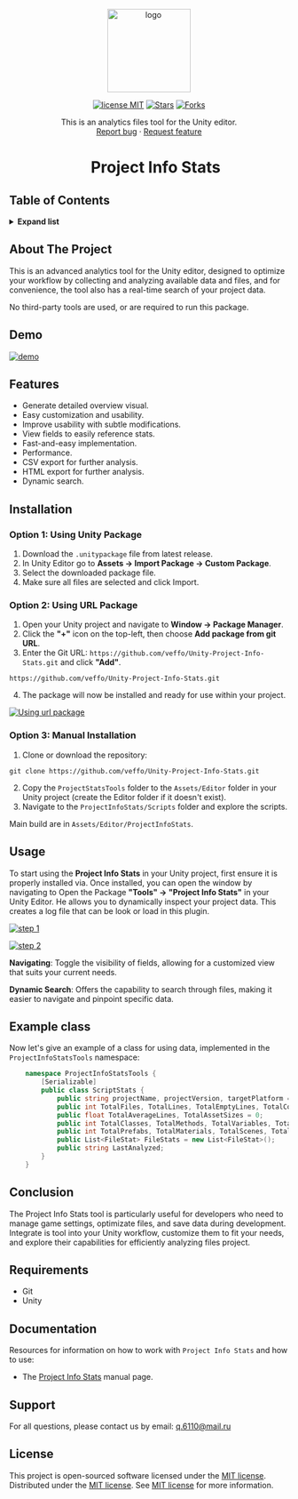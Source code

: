 <p align="center">
    <a href="#">
        <img width="150" src="https://github.com/veffo/Unity-Project-Info-Stats/blob/main/_assets/media/logo.png" alt="logo" />
    </a>
</p>

<p align="center">
    <a href="#"><img alt="license MIT" src="https://img.shields.io/badge/license-MIT-8dbb05.svg" /></a>
    <a href="#"><img alt="Stars" src="https://img.shields.io/github/stars/veffo/gitignore?style=flat-square" /></a>
    <a href="#"><img alt="Forks" src="https://img.shields.io/github/forks/veffo/gitignore?style=flat-square" /></a>
</p>

<p align="center">
    This is an analytics files tool for the Unity editor.
    <br />
    <a href="mailto:q.6110@mail.ru">Report bug</a>
    ·
    <a href="mailto:q.6110@mail.ru">Request feature</a>
</p>

<div id="user-content-toc">
    <ul align="center" style="list-style: none;">
        <summary>
            <h1>
                Project Info Stats
            </h1>
        </summary>
    </ul>
</div>

## Table of Contents

<details>
    <summary>
        <b>Expand list</b>
    </summary>
    <ul>
        <li>
            <a href="#about-the-project">
                About The Project
            </a>
        </li>
        <li>
            <a href="#demo">
                Demo
            </a>
        </li>
        <li>
            <a href="#features">
                Features
            </a>
        </li>
        <li>
            <a href="#installation">
                Installation
            </a>
        </li>
        <li>
            <a href="#usage">
                Usage
            </a>
        </li>
        <li>
            <a href="#example-class">
                Example class
            </a>
        </li>
        <li>
            <a href="#conclusion">
                Conclusion
            </a>
        </li>
        <li>
            <a href="#requirements">
                Requirements
            </a>
        </li>
        <li>
            <a href="#documentation">
                Documentation
            </a>
        </li>
        <li>
            <a href="#support">
                Support
            </a>
        </li>
        <li>
            <a href="#license">
                License
            </a>
        </li>
    </ul>
</details>

## About The Project

This is an advanced analytics tool for the Unity editor, designed to optimize
your workflow by collecting and analyzing available data and files, and for
convenience, the tool also has a real-time search of your project data.

No third-party tools are used, or are required to run this package.

## Demo

<p>
    <a href="#">
        <img src="https://github.com/veffo/Unity-Project-Info-Stats/blob/main/_assets/media/demo.webp" alt="demo" />
    </a>
</p>

## Features

<ul>
    <li>
        Generate detailed overview visual.
    </li>
    <li>
        Easy customization and usability.
    </li>
    <li>
        Improve usability with subtle modifications.
    </li>
    <li>
        View fields to easily reference stats.
    </li>
    <li>
        Fast-and-easy implementation.
    </li>
    <li>
        Performance.
    </li>
    <li>
        CSV export for further analysis.
    </li>
    <li>
        HTML export for further analysis.
    </li>
    <li>
        Dynamic search.
    </li>
</ul>

## Installation

### Option 1: Using Unity Package

1. Download the `.unitypackage` file from latest release.
2. In Unity Editor go to **Assets → Import Package → Custom Package**.
3. Select the downloaded package file.
4. Make sure all files are selected and click Import.

### Option 2: Using URL Package

1. Open your Unity project and navigate to **Window → Package Manager**.
2. Click the **"+"** icon on the top-left, then choose **Add package from git URL**.
3. Enter the Git URL: `https://github.com/veffo/Unity-Project-Info-Stats.git` and click **"Add"**.

```shell
https://github.com/veffo/Unity-Project-Info-Stats.git
```

4. The package will now be installed and ready for use within your project.

<p>
    <a href="#">
        <img src="https://github.com/veffo/Unity-Project-Info-Stats/blob/main/_assets/media/install/url_package.webp" alt="Using url package" />
    </a>
</p>

### Option 3: Manual Installation

1. Clone or download the repository:

```shell
git clone https://github.com/veffo/Unity-Project-Info-Stats.git
```
2. Copy the `ProjectStatsTools` folder to the `Assets/Editor` folder in your Unity project (create the Editor folder if it doesn't exist).
3. Navigate to the `ProjectInfoStats/Scripts` folder and explore the scripts.

Main build are in `Assets/Editor/ProjectInfoStats`.

## Usage

To start using the **Project Info Stats** in your Unity project, first ensure it is properly installed via.
Once installed, you can open the window by navigating to Open the Package **"Tools" → "Project Info Stats"**
in your Unity Editor. He allows you to dynamically inspect your project data.
This creates a log file that can be look or load in this plugin.

<p>
    <a href="#">
        <img src="https://github.com/veffo/Unity-Project-Info-Stats/blob/main/_assets/media/usage/step_1.png" alt="step 1" />
    </a>
</p>

<p>
    <a href="#">
        <img src="https://github.com/veffo/Unity-Project-Info-Stats/blob/main/_assets/media/usage/step_2.png" alt="step 2" />
    </a>
</p>

**Navigating**: Toggle the visibility of fields, allowing for a customized view that suits your current needs.

**Dynamic Search**: Offers the capability to search through files, making it easier to navigate and pinpoint specific data.

## Example class

Now let's give an example of a class for using data, implemented in the `ProjectInfoStatsTools` namespace:

```csharp
    namespace ProjectInfoStatsTools {
        [Serializable]
        public class ScriptStats {
            public string projectName, projectVersion, targetPlatform = null;
            public int TotalFiles, TotalLines, TotalEmptyLines, TotalCommentLines = 0;
            public float TotalAverageLines, TotalAssetSizes = 0;
            public int TotalClasses, TotalMethods, TotalVariables, TotalNamespaces, TotalInterface, TotalEnum, TotalStruct = 0;
            public int TotalPrefabs, TotalMaterials, TotalScenes, TotalTextures, TotalAudioClips, TotalVideoClips, TotalShaders, TotalAnimationClips = 0;
            public List<FileStat> FileStats = new List<FileStat>();
            public string LastAnalyzed;
        }
    }
```

## Conclusion

The Project Info Stats tool is particularly useful for developers who need to manage game settings,
optimizate files, and save data during development. Integrate is tool into your Unity workflow,
customize them to fit your needs, and explore their capabilities for efficiently analyzing files project.

## Requirements

<ul>
    <li>
        Git
    </li>
    <li>
        Unity
    </li>
</ul>

## Documentation

Resources for information on how to work with `Project Info Stats` and how to use:

- The <a href="https://github.com/veffo/Unity-Project-Info-Stats/blob/main/ProjectStatsTools/documentation/documentation.pdf" target="_blank">Project Info Stats</a> manual page.

## Support

For all questions, please contact us by email: <a href="mailto:q.6110@mail.ru">q.6110@mail.ru</a>

## License

This project is open-sourced software licensed under the <a href="https://opensource.org/license/MIT" target="_blank">MIT license</a>.<br/>
Distributed under the <a href="https://opensource.org/license/MIT" target="_blank">MIT license</a>. See <a href="https://opensource.org/license/MIT" target="_blank">MIT license</a> for more information.
